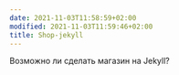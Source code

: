 ```yaml
---
date: 2021-11-03T11:58:59+02:00
modified: 2021-11-03T11:59:46+02:00
title: Shop-jekyll
---
```


Возможно ли сделать магазин на Jekyll?
